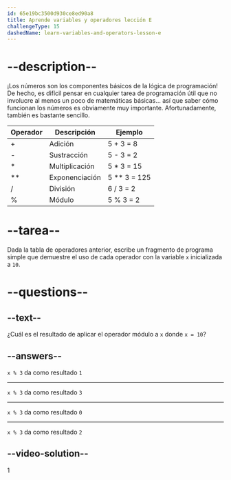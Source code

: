 ```yaml
---
id: 65e19bc3500d930ce8ed90a8
title: Aprende variables y operadores lección E
challengeType: 15
dashedName: learn-variables-and-operators-lesson-e
---
```


# --description--

¡Los números son los componentes básicos de la lógica de programación! De hecho, es difícil pensar en cualquier tarea de programación útil que no involucre al menos un poco de matemáticas básicas… así que saber cómo funcionan los números es obviamente muy importante. Afortunadamente, también es bastante sencillo.

| Operador | Descripción    | Ejemplo      |
| -------- | -------------- | ------------ |
| +        | Adición        | 5 + 3 = 8    |
| -        | Sustracción    | 5 - 3 = 2    |
| *        | Multiplicación | 5 * 3 = 15   |
| **       | Exponenciación | 5 ** 3 = 125 |
| /        | División       | 6 / 3 = 2    |
| %        | Módulo         | 5 % 3 = 2    |


# --tarea--

Dada la tabla de operadores anterior, escribe un fragmento de programa simple que demuestre el uso de cada operador con la variable `x` inicializada a `10`.

# --questions--

## --text--

¿Cuál es el resultado de aplicar el operador módulo a `x` donde `x = 10`?

## --answers--

`x % 3` da como resultado `1`

---

`x % 3` da como resultado `3`

---

`x % 3` da como resultado `0`

---

`x % 3` da como resultado `2`


## --video-solution--

1
